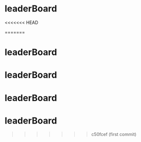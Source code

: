 # leaderBoard
<<<<<<< HEAD

=======
# leaderBoard
# leaderBoard
# leaderBoard
# leaderBoard
>>>>>>> c50fcef (first commit)
